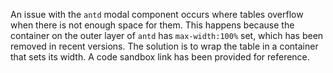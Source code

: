 An issue with the `antd` modal component occurs where tables overflow when there is not enough space for them. This happens because the container on the outer layer of `antd` has `max-width:100%` set, which has been removed in recent versions. The solution is to wrap the table in a container that sets its width. A code sandbox link has been provided for reference.

